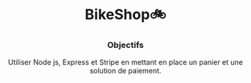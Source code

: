<h1 align="center">BikeShop🚲</h1> 

<h3 align="center">Objectifs</h3>
<p align="center">
Utiliser Node js, Express et Stripe en mettant en place un panier et une solution de paiement.
</p>


